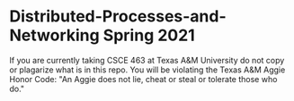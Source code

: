 # Distributed-Processes-and-Networking Spring 2021
If you are currently taking CSCE 463 at Texas A&M University do not copy or plagarize what is in this repo. You will be violating the Texas A&M Aggie Honor Code: "An Aggie does not lie, cheat or steal or tolerate those who do."
